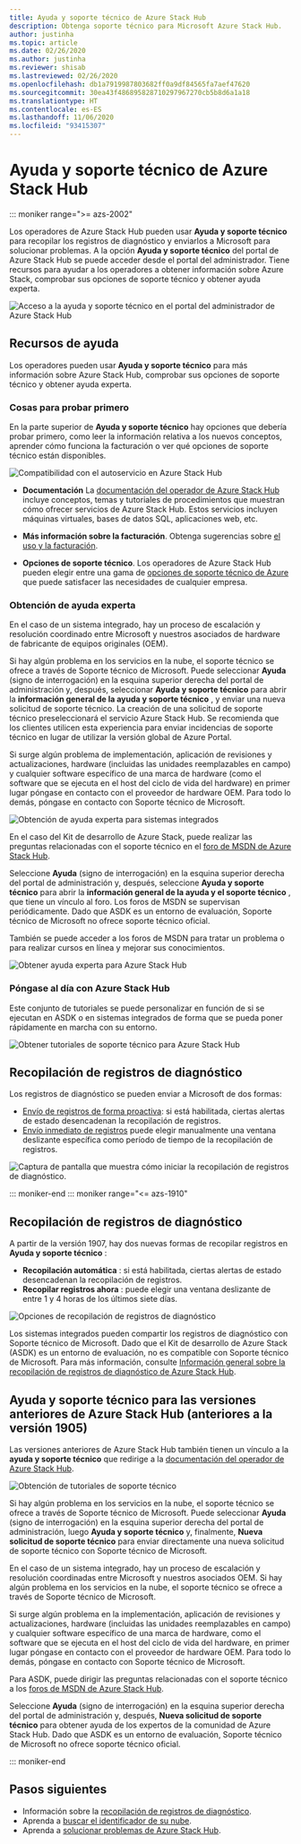 ```yaml
---
title: Ayuda y soporte técnico de Azure Stack Hub
description: Obtenga soporte técnico para Microsoft Azure Stack Hub.
author: justinha
ms.topic: article
ms.date: 02/26/2020
ms.author: justinha
ms.reviewer: shisab
ms.lastreviewed: 02/26/2020
ms.openlocfilehash: db1a7919987803682ff0a9df84565fa7aef47620
ms.sourcegitcommit: 30ea43f486895828710297967270cb5b8d6a1a18
ms.translationtype: HT
ms.contentlocale: es-ES
ms.lasthandoff: 11/06/2020
ms.locfileid: "93415307"
---
```

# <a name="azure-stack-hub-help-and-support"></a>Ayuda y soporte técnico de Azure Stack Hub

::: moniker range=">= azs-2002"

Los operadores de Azure Stack Hub pueden usar **Ayuda y soporte técnico** para recopilar los registros de diagnóstico y enviarlos a Microsoft para solucionar problemas. A la opción **Ayuda y soporte técnico** del portal de Azure Stack Hub se puede acceder desde el portal del administrador. Tiene recursos para ayudar a los operadores a obtener información sobre Azure Stack, comprobar sus opciones de soporte técnico y obtener ayuda experta.  

![Acceso a la ayuda y soporte técnico en el portal del administrador de Azure Stack Hub](media/azure-stack-help-and-support/help-and-support.png)

## <a name="help-resources"></a>Recursos de ayuda

Los operadores pueden usar **Ayuda y soporte técnico** para más información sobre Azure Stack Hub, comprobar sus opciones de soporte técnico y obtener ayuda experta.

### <a name="things-to-try-first"></a>Cosas para probar primero

En la parte superior de **Ayuda y soporte técnico** hay opciones que debería probar primero, como leer la información relativa a los nuevos conceptos, aprender cómo funciona la facturación o ver qué opciones de soporte técnico están disponibles.

![Compatibilidad con el autoservicio en Azure Stack Hub](media/azure-stack-help-and-support/get-support-tiles.png)

- **Documentación** La [documentación del operador de Azure Stack Hub](index.yml) incluye conceptos, temas y tutoriales de procedimientos que muestran cómo ofrecer servicios de Azure Stack Hub. Estos servicios incluyen máquinas virtuales, bases de datos SQL, aplicaciones web, etc.

- **Más información sobre la facturación**. Obtenga sugerencias sobre [el uso y la facturación](azure-stack-billing-and-chargeback.md).

- **Opciones de soporte técnico**. Los operadores de Azure Stack Hub pueden elegir entre una gama de [opciones de soporte técnico de Azure](./azure-stack-manage-basics.md) que puede satisfacer las necesidades de cualquier empresa.

### <a name="get-expert-help"></a>Obtención de ayuda experta

En el caso de un sistema integrado, hay un proceso de escalación y resolución coordinado entre Microsoft y nuestros asociados de hardware de fabricante de equipos originales (OEM).

Si hay algún problema en los servicios en la nube, el soporte técnico se ofrece a través de Soporte técnico de Microsoft. Puede seleccionar **Ayuda** (signo de interrogación) en la esquina superior derecha del portal de administración y, después, seleccionar **Ayuda y soporte técnico** para abrir la **información general de la ayuda y soporte técnico** , y enviar una nueva solicitud de soporte técnico. La creación de una solicitud de soporte técnico preseleccionará el servicio Azure Stack Hub. Se recomienda que los clientes utilicen esta experiencia para enviar incidencias de soporte técnico en lugar de utilizar la versión global de Azure Portal.

Si surge algún problema de implementación, aplicación de revisiones y actualizaciones, hardware (incluidas las unidades reemplazables en campo) y cualquier software específico de una marca de hardware (como el software que se ejecuta en el host del ciclo de vida del hardware) en primer lugar póngase en contacto con el proveedor de hardware OEM. Para todo lo demás, póngase en contacto con Soporte técnico de Microsoft.

![Obtención de ayuda experta para sistemas integrados](media/azure-stack-help-and-support/get-support-integrated.png)

En el caso del Kit de desarrollo de Azure Stack, puede realizar las preguntas relacionadas con el soporte técnico en el [foro de MSDN de Azure Stack Hub](https://social.msdn.microsoft.com/Forums/azure/home?forum=azurestack).

Seleccione **Ayuda** (signo de interrogación) en la esquina superior derecha del portal de administración y, después, seleccione **Ayuda y soporte técnico** para abrir la **información general de la ayuda y el soporte técnico** , que tiene un vínculo al foro. Los foros de MSDN se supervisan periódicamente. Dado que ASDK es un entorno de evaluación, Soporte técnico de Microsoft no ofrece soporte técnico oficial.

También se puede acceder a los foros de MSDN para tratar un problema o para realizar cursos en línea y mejorar sus conocimientos.

![Obtener ayuda experta para Azure Stack Hub](media/azure-stack-help-and-support/get-support-cards.png)

### <a name="get-up-to-speed-with-azure-stack-hub"></a>Póngase al día con Azure Stack Hub

Este conjunto de tutoriales se puede personalizar en función de si se ejecutan en ASDK o en sistemas integrados de forma que se pueda poner rápidamente en marcha con su entorno.

![Obtener tutoriales de soporte técnico para Azure Stack Hub](media/azure-stack-help-and-support/get-support-tutorials.png)

## <a name="diagnostic-log-collection"></a>Recopilación de registros de diagnóstico

Los registros de diagnóstico se pueden enviar a Microsoft de dos formas:

- [Envío de registros de forma proactiva](./azure-stack-diagnostic-log-collection-overview.md#send-logs-proactively): si está habilitada, ciertas alertas de estado desencadenan la recopilación de registros.
- [Envío inmediato de registros](./azure-stack-diagnostic-log-collection-overview.md#send-logs-now) puede elegir manualmente una ventana deslizante específica como período de tiempo de la recopilación de registros.

![Captura de pantalla que muestra cómo iniciar la recopilación de registros de diagnóstico.](media/azure-stack-help-and-support/banner-enable-automatic-log-collection.png)

::: moniker-end
::: moniker range="<= azs-1910"

## <a name="diagnostic-log-collection"></a>Recopilación de registros de diagnóstico

A partir de la versión 1907, hay dos nuevas formas de recopilar registros en **Ayuda y soporte técnico** :

- **Recopilación automática** : si está habilitada, ciertas alertas de estado desencadenan la recopilación de registros.
- **Recopilar registros ahora** : puede elegir una ventana deslizante de entre 1 y 4 horas de los últimos siete días.

![Opciones de recopilación de registros de diagnóstico](media/azure-stack-automatic-log-collection/azure-stack-log-collection-overview.png)

Los sistemas integrados pueden compartir los registros de diagnóstico con Soporte técnico de Microsoft. Dado que el Kit de desarrollo de Azure Stack (ASDK) es un entorno de evaluación, no es compatible con Soporte técnico de Microsoft. Para más información, consulte [Información general sobre la recopilación de registros de diagnóstico de Azure Stack Hub](azure-stack-diagnostic-log-collection-overview.md).

## <a name="help-and-support-for-earlier-releases-azure-stack-hub-pre-1905"></a>Ayuda y soporte técnico para las versiones anteriores de Azure Stack Hub (anteriores a la versión 1905)

Las versiones anteriores de Azure Stack Hub también tienen un vínculo a la **ayuda y soporte técnico** que redirige a la [documentación del operador de Azure Stack Hub](./index.yml).

![Obtención de tutoriales de soporte técnico](media/azure-stack-help-and-support/get-support-previous.png)

Si hay algún problema en los servicios en la nube, el soporte técnico se ofrece a través de Soporte técnico de Microsoft. Puede seleccionar **Ayuda** (signo de interrogación) en la esquina superior derecha del portal de administración, luego **Ayuda y soporte técnico** y, finalmente, **Nueva solicitud de soporte técnico** para enviar directamente una nueva solicitud de soporte técnico con Soporte técnico de Microsoft.

En el caso de un sistema integrado, hay un proceso de escalación y resolución coordinadas entre Microsoft y nuestros asociados OEM. Si hay algún problema en los servicios en la nube, el soporte técnico se ofrece a través de Soporte técnico de Microsoft.

Si surge algún problema en la implementación, aplicación de revisiones y actualizaciones, hardware (incluidas las unidades reemplazables en campo) y cualquier software específico de una marca de hardware, como el software que se ejecuta en el host del ciclo de vida del hardware, en primer lugar póngase en contacto con el proveedor de hardware OEM. Para todo lo demás, póngase en contacto con Soporte técnico de Microsoft.

Para ASDK, puede dirigir las preguntas relacionadas con el soporte técnico a los [foros de MSDN de Azure Stack Hub](https://social.msdn.microsoft.com/Forums/azure/home?forum=azurestack).

Seleccione **Ayuda** (signo de interrogación) en la esquina superior derecha del portal de administración y, después, **Nueva solicitud de soporte técnico** para obtener ayuda de los expertos de la comunidad de Azure Stack Hub. Dado que ASDK es un entorno de evaluación, Soporte técnico de Microsoft no ofrece soporte técnico oficial.

::: moniker-end

## <a name="next-steps"></a>Pasos siguientes

- Información sobre la [recopilación de registros de diagnóstico](./azure-stack-diagnostic-log-collection-overview.md?view=azs-2002).
- Aprenda a [buscar el identificador de su nube](azure-stack-find-cloud-id.md).
- Aprenda a [solucionar problemas de Azure Stack Hub](azure-stack-troubleshooting.md).